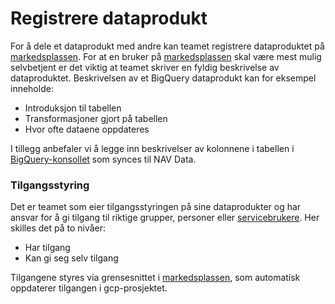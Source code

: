 # Registrere dataprodukt

For å dele et dataprodukt med andre kan teamet registrere dataproduktet på [markedsplassen](https://data.intern.nav.no).
For at en bruker på [markedsplassen](https://data.intern.nav.no) skal være mest mulig selvbetjent er det viktig at teamet skriver en fyldig beskrivelse av dataproduktet. 
Beskrivelsen av et BigQuery dataprodukt kan for eksempel inneholde:
- Introduksjon til tabellen
- Transformasjoner gjort på tabellen
- Hvor ofte dataene oppdateres


I tillegg anbefaler vi å legge inn beskrivelser av kolonnene i tabellen i [BigQuery-konsollet](https://console.cloud.google.com/bigquery) som synces til NAV Data.


### Tilgangsstyring

Det er teamet som eier tilgangsstyringen på sine dataprodukter og har ansvar for å gi tilgang til riktige grupper, personer eller [servicebrukere](../konsumere/tilgang.md#service_account).
Her skilles det på to nivåer:

- Har tilgang
- Kan gi seg selv tilgang

Tilgangene styres via grensesnittet i [markedsplassen](https://data.intern.nav.no), som automatisk oppdaterer tilgangen i gcp-prosjektet.

